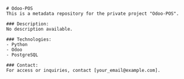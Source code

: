 
    # Odoo-POS
    This is a metadata repository for the private project "Odoo-POS".

    ### Description:
    No description available.

    ### Technologies:
    - Python
    - Odoo
    - PostgreSQL

    ### Contact:
    For access or inquiries, contact [your_email@example.com].
    